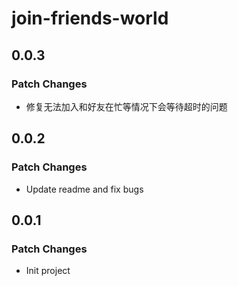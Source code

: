 # join-friends-world

## 0.0.3

### Patch Changes

- 修复无法加入和好友在忙等情况下会等待超时的问题

## 0.0.2

### Patch Changes

- Update readme and fix bugs

## 0.0.1

### Patch Changes

- Init project
